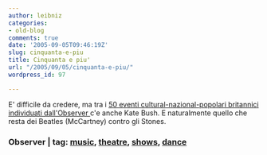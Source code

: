 ```yaml
---
author: leibniz
categories:
- old-blog
comments: true
date: '2005-09-05T09:46:19Z'
slug: cinquanta-e-piu
title: Cinquanta e piu'
url: "/2005/09/05/cinquanta-e-piu/"
wordpress_id: 97

---
```

E' difficile da credere, ma tra i [50 eventi cultural-nazional-popolari britannici individuati dall'Observer ](https://observer.guardian.co.uk/review/story/0,6903,1562256,00.html)c'e anche Kate Bush. E naturalmente quello che resta dei Beatles (McCartney) contro gli Stones.  



### Observer | tag: [music](https://www.technorati.com/tags/music), [theatre](https://www.technorati.com/tags/theatre), [shows](https://www.technorati.com/tags/shows), [dance](https://www.technorati.com/tags/dance)
